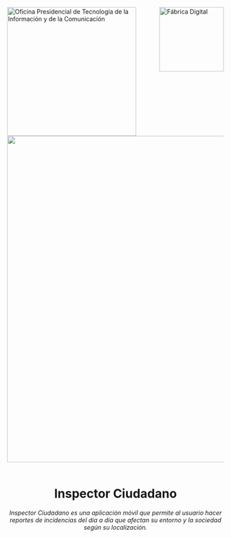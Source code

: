 <div>
  <img src="https://optic.gob.do/wp-content/themes/optic/img/logo.svg" width="300" alt="Oficina Presidencial de Tecnología de la Información y de la Comunicación" title="Oficina Presidencial de Tecnología de la Información y de la Comunicación" align="left"/>
  
  <img src="https://raw.githubusercontent.com/alexblandino/template/main/digital-factory.PNG?token=AAPER2S34VOC3GFPM3ZKOEDAW6C56" width="150" alt="Fábrica Digital" title="Fábrica Digital" align="right"/>
</div>
<!--  -->
<br>
<br>
<br>
<br>
<br>
<br>
<br>
<br>

<div align="center">
  <img src="https://raw.githubusercontent.com/alexblandino/template/main/main-logo.png?token=AAPER2UNEFFLND6L5ZFHQP3AW6EES" align="center" width="760" />
  <br>
  <br>
  <h1>Inspector Ciudadano</h1>
  <i>Inspector Ciudadano es una aplicación móvil que permite al usuario hacer reportes de incidencias del día a día que afectan su entorno y la sociedad según su localización.</i>
</div>

